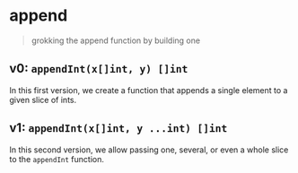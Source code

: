 # append
> grokking the append function by building one

## v0: `appendInt(x[]int, y) []int`

In this first version, we create a function that appends a single element to a given slice of ints.

## v1: `appendInt(x[]int, y ...int) []int`

In this second version, we allow passing one, several, or even a whole slice to the `appendInt` function.